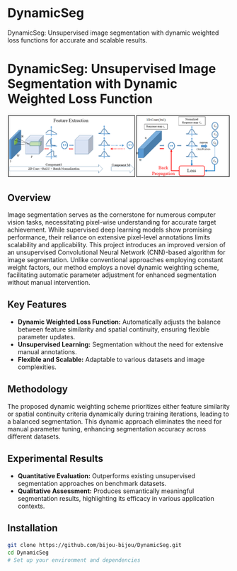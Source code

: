 # DynamicSeg
DynamicSeg: Unsupervised image segmentation with dynamic weighted loss functions for accurate and scalable results.

# DynamicSeg: Unsupervised Image Segmentation with Dynamic Weighted Loss Function
![The CNN Framework](CNN_framwork.png)
## Overview
Image segmentation serves as the cornerstone for numerous computer vision tasks, necessitating pixel-wise understanding for accurate target achievement. While supervised deep learning models show promising performance, their reliance on extensive pixel-level annotations limits scalability and applicability. This project introduces an improved version of an unsupervised Convolutional Neural Network (CNN)-based algorithm for image segmentation. Unlike conventional approaches employing constant weight factors, our method employs a novel dynamic weighting scheme, facilitating automatic parameter adjustment for enhanced segmentation without manual intervention.

## Key Features
- **Dynamic Weighted Loss Function:** Automatically adjusts the balance between feature similarity and spatial continuity, ensuring flexible parameter updates.
- **Unsupervised Learning:** Segmentation without the need for extensive manual annotations.
- **Flexible and Scalable:** Adaptable to various datasets and image complexities.

## Methodology
The proposed dynamic weighting scheme prioritizes either feature similarity or spatial continuity criteria dynamically during training iterations, leading to a balanced segmentation. This dynamic approach eliminates the need for manual parameter tuning, enhancing segmentation accuracy across different datasets.

## Experimental Results
- **Quantitative Evaluation:** Outperforms existing unsupervised segmentation approaches on benchmark datasets.
- **Qualitative Assessment:** Produces semantically meaningful segmentation results, highlighting its efficacy in various application contexts.

## Installation
```bash
git clone https://github.com/bijou-bijou/DynamicSeg.git
cd DynamicSeg
# Set up your environment and dependencies
